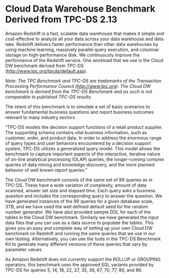 # Cloud Data Warehouse Benchmark Derived from TPC-DS 2.13

Amazon Redshift is a fast, scalable data warehouse that makes it simple and cost-effective to analyze all your data across your data warehouse and data lake. Redshift delivers faster performance than other data warehouses by using machine learning, massively parallel query execution, and columnar storage on high-performance disk. We continuously improve the performance of the Redshift service. One workload that we use is the Cloud DW benchmark derived from TPC-DS (http://www.tpc.org/tpcds/default.asp).

_Note: The TPC Benchmark and TPC-DS are trademarks of the Transaction Processing Performance Council (http://www.tpc.org). The Cloud DW benchmark is derived from the TPC-DS Benchmark and as such is not comparable to published TPC-DS results._

The intent of this benchmark is to simulate a set of basic scenarios to answer fundamental business questions and report business outcomes relevant to many industry sectors. 

>
“TPC-DS models the decision support functions of a retail product supplier. The supporting schema contains vital business information, such as customer, order, and product data.
In order to address the enormous range of query types and user behaviors encountered by a decision support system, TPC-DS utilizes a generalized query model. This model allows the benchmark to capture important aspects of the interactive, iterative nature of on-line analytical processing (OLAP) queries, the longer-running complex queries of data mining and knowledge discovery, and the more planned behavior of well known report queries.”

The Cloud DW benchmark consists of the same set of 99 queries as in TPC-DS. These have a wide variation of complexity, amount of data scanned, answer set size and elapsed time. Each query asks a business question and includes the corresponding query to answer the question. We have generated instances of the 99 queries for a given database scale,  3TB, and we have used the well defined default seed for the random number generator. We have also provided sample DDL for each of the tables in the Cloud DW benchmark. Similarly we have generated the input data files that you can use as a data source to populate the tables. This gives you an easy and complete way of setting up your own Cloud DW benchmark on Redshift and running the same queries that we use in our own testing. Alternatively, you can use the tools in the TPC-DS Benchmark Kit to generate many different versions of these queries that vary by parameter values.

As Amazon Redshift does not currently support the ROLLUP or GROUPING operators, this benchmark uses the approved SQL variants provided by TPC-DS for queries 5, 14, 18, 22, 27, 35, 36, 67, 70, 77, 80, and 86.
